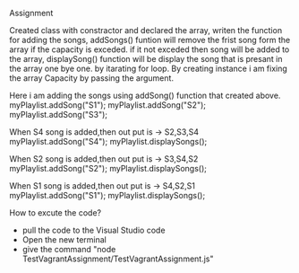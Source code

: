 Assignment 

Created class with constractor and declared the array, writen the function for adding the songs, 
addSongs() funtion will remove the frist song form the array if the capacity is exceded. if it not exceded then song will be added to the array,
displaySong() function will be display the song that is presant in the array one bye one. by itarating for loop.
By creating instance i am fixing the array Capacity by passing the argument.


Here i am adding the songs using addSong() function that created above.
myPlaylist.addSong("S1");
myPlaylist.addSong("S2");
myPlaylist.addSong("S3");

When S4 song is added,then out put is -> S2,S3,S4
myPlaylist.addSong("S4");
myPlaylist.displaySongs();

When S2 song is added,then out put is -> S3,S4,S2
myPlaylist.addSong("S2");
myPlaylist.displaySongs();

When S1 song is added,then out put is -> S4,S2,S1
myPlaylist.addSong("S1");
myPlaylist.displaySongs();



How to excute the code?

* pull the code to the Visual Studio code
* Open the new terminal
* give the command "node TestVagrantAssignment/TestVagrantAssignment.js" 